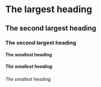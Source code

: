 # The largest heading
## The second largest heading
### The second largest heading
#### The smallest heading
##### The smallest heading
###### The smallest heading
